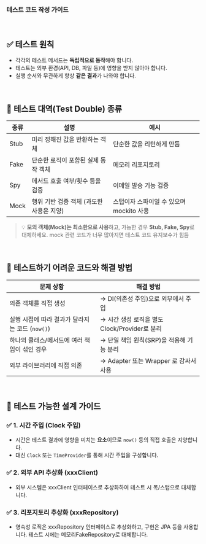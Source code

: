 ### 테스트 코드 작성 가이드

<br>

## ✅ 테스트 원칙
- 각각의 테스트 메서드는 **독립적으로 동작**해야 합니다.
- 테스트는 외부 환경(API, DB, 파일 등)에 영향을 받지 않아야 합니다.
- 실행 순서와 무관하게 항상 **같은 결과**가 나와야 합니다.

<br>

## 🧱 테스트 대역(Test Double) 종류

| 종류     | 설명                                              | 예시                             |
|----------|---------------------------------------------------|----------------------------------|
| Stub     | 미리 정해진 값을 반환하는 객체                     | 단순한 값을 리턴하게 만듬        |
| Fake     | 단순한 로직이 포함된 실제 동작 객체                | 메모리 리포지토리                |
| Spy      | 메서드 호출 여부/횟수 등을 검증                    | 이메일 발송 기능 검증            |
| Mock     | 행위 기반 검증 객체 (과도한 사용은 지양)           | 스텁이자 스파이일 수 있으며 mockito 사용  |

> 💡 **모의 객체(Mock)는 최소한으로 사용**하고, 가능한 경우 **Stub, Fake, Spy**로 대체하세요. mock 관련 코드가 너무 많아지면 테스트 코드 유지보수가 힘듬

<br>

## 🔧 테스트하기 어려운 코드와 해결 방법

| 문제 상황                                     | 해결 방법                                      |
|----------------------------------------------|-----------------------------------------------|
| 의존 객체를 직접 생성                         | → DI(의존성 주입)으로 외부에서 주입       |
| 실행 시점에 따라 결과가 달라지는 코드 (`now()`) | → 시간 생성 로직을 별도 Clock/Provider로 분리 |
| 하나의 클래스/메서드에 여러 책임이 섞인 경우    | → 단일 책임 원칙(SRP)을 적용해 기능 분리  |
| 외부 라이브러리에 직접 의존                   | → Adapter 또는 Wrapper 로 감싸서 사용 |

<br>

## 🧩 테스트 가능한 설계 가이드

### ✅ 1. 시간 주입 (Clock 주입)
- 시간은 테스트 결과에 영향을 미치는 **요소**이므로 `now()` 등의 직접 호출은 지양합니다.
- 대신 `Clock` 또는 `TimeProvider`를 통해 시간 주입을 구성합니다.

### ✅ 2. 외부 API 추상화 (xxxClient)
- 외부 시스템은 xxxClient 인터페이스로 추상화하여 테스트 시 목/스텁으로 대체합니다.

### ✅ 3. 리포지토리 추상화 (xxxRepository)
- 영속성 로직은 xxxRepository 인터페이스로 추상화하고, 구현은 JPA 등을 사용합니다. 테스트 시에는 메모리FakeRepository로 대체합니다.
